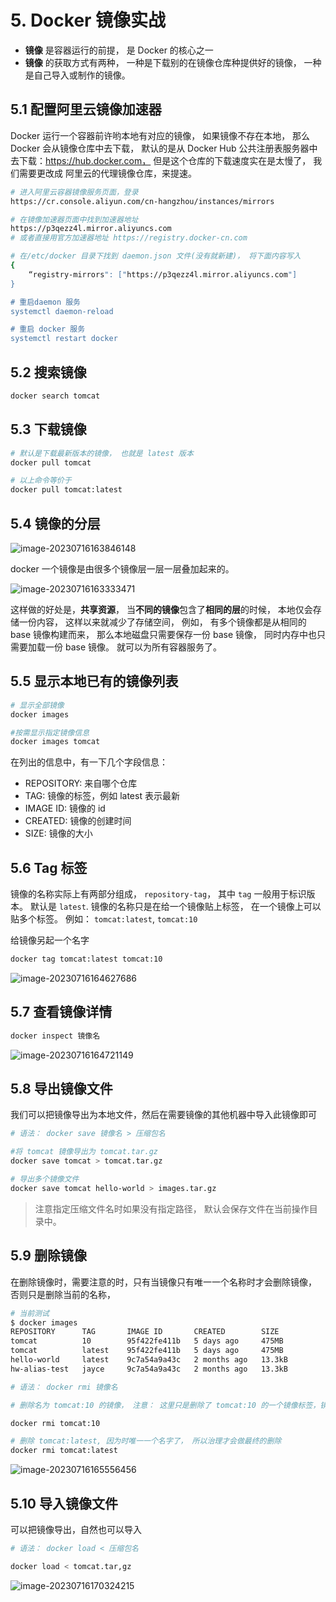 # 5. Docker 镜像实战

- **镜像** 是容器运行的前提， 是 Docker 的核心之一
- **镜像** 的获取方式有两种， 一种是下载别的在镜像仓库种提供好的镜像， 一种是自己导入或制作的镜像。

## 5.1 配置阿里云镜像加速器

 Docker 运行一个容器前许哟本地有对应的镜像， 如果镜像不存在本地， 那么 Docker 会从镜像仓库中去下载， 默认的是从 Docker Hub 公共注册表服务器中去下载：https://hub.docker.com， 但是这个仓库的下载速度实在是太慢了， 我们需要更改成 阿里云的代理镜像仓库，来提速。

```bash
# 进入阿里云容器镜像服务页面，登录
https://cr.console.aliyun.com/cn-hangzhou/instances/mirrors

# 在镜像加速器页面中找到加速器地址
https://p3qezz4l.mirror.aliyuncs.com
# 或者直接用官方加速器地址 https://registry.docker-cn.com

# 在/etc/docker 目录下找到 daemon.json 文件(没有就新建)， 将下面内容写入
{
	“registry-mirrors": ["https://p3qezz4l.mirror.aliyuncs.com"]
}

# 重启daemon 服务
systemctl daemon-reload

# 重启 docker 服务
systemctl restart docker

```



## 5.2 搜索镜像

```bash
docker search tomcat
```



## 5.3 下载镜像

```bash
# 默认是下载最新版本的镜像， 也就是 latest 版本
docker pull tomcat

# 以上命令等价于
docker pull tomcat:latest
```



## 5.4 镜像的分层

![image-20230716163846148](./assets/image-20230716163846148.png)

docker 一个镜像是由很多个镜像层一层一层叠加起来的。 

![image-20230716163333471](./assets/image-20230716163333471.png)

这样做的好处是，**共享资源**， 当**不同的镜像**包含了**相同的层**的时候， 本地仅会存储一份内容， 这样以来就减少了存储空间， 例如， 有多个镜像都是从相同的 base 镜像构建而来， 那么本地磁盘只需要保存一份 base 镜像， 同时内存中也只需要加载一份 base 镜像。 就可以为所有容器服务了。



## 5.5 显示本地已有的镜像列表

```bash
# 显示全部镜像
docker images

#按需显示指定镜像信息
docker images tomcat
```

在列出的信息中，有一下几个字段信息：

- REPOSITORY:  来自哪个仓库
- TAG: 镜像的标签，例如 latest 表示最新
- IMAGE ID:  镜像的 id
- CREATED: 镜像的创建时间
- SIZE: 镜像的大小



## 5.6 Tag 标签

镜像的名称实际上有两部分组成， `repository-tag`， 其中 `tag` 一般用于标识版本。  默认是 `latest`.  镜像的名称只是在给一个镜像贴上标签， 在一个镜像上可以贴多个标签。 例如： `tomcat:latest`, `tomcat:10`

给镜像另起一个名字

```bash
docker tag tomcat:latest tomcat:10
```

![image-20230716164627686](./assets/image-20230716164627686.png)



## 5.7 查看镜像详情

```bash
docker inspect 镜像名
```

![image-20230716164721149](./assets/image-20230716164721149.png)



## 5.8 导出镜像文件

我们可以把镜像导出为本地文件，然后在需要镜像的其他机器中导入此镜像即可

```bash
# 语法： docker save 镜像名 > 压缩包名

#将 tomcat 镜像导出为 tomcat.tar.gz
docker save tomcat > tomcat.tar.gz

# 导出多个镜像文件
docker save tomcat hello-world > images.tar.gz
```

> 注意指定压缩文件名时如果没有指定路径， 默认会保存文件在当前操作目录中。



## 5.9 删除镜像

在删除镜像时，需要注意的时，只有当镜像只有唯一一个名称时才会删除镜像， 否则只是删除当前的名称，

```bash
# 当前测试
$ docker images
REPOSITORY      TAG       IMAGE ID       CREATED        SIZE
tomcat          10        95f422fe411b   5 days ago     475MB
tomcat          latest    95f422fe411b   5 days ago     475MB
hello-world     latest    9c7a54a9a43c   2 months ago   13.3kB
hw-alias-test   jayce     9c7a54a9a43c   2 months ago   13.3kB
```

```bash
# 语法： docker rmi 镜像名

# 删除名为 tomcat:10 的镜像， 注意： 这里只是删除了 tomcat:10 的一个镜像标签，镜像本身并没有被删除, 这个操作实际叫做 Untag

docker rmi tomcat:10

# 删除 tomcat:latest, 因为时唯一一个名字了， 所以治理才会做最终的删除
docker rmi tomcat:latest
```

![image-20230716165556456](./assets/image-20230716165556456.png)



## 5.10 导入镜像文件

可以把镜像导出，自然也可以导入

```bash
# 语法： docker load < 压缩包名

docker load < tomcat.tar,gz
```

![image-20230716170324215](./assets/image-20230716170324215.png)

